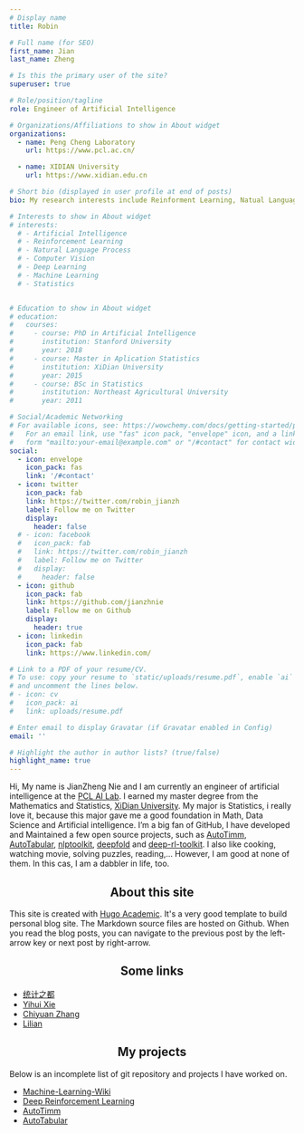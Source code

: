 ```yaml
---
# Display name
title: Robin

# Full name (for SEO)
first_name: Jian
last_name: Zheng

# Is this the primary user of the site?
superuser: true

# Role/position/tagline
role: Engineer of Artificial Intelligence

# Organizations/Affiliations to show in About widget
organizations:
  - name: Peng Cheng Laboratory
    url: https://www.pcl.ac.cn/

  - name: XIDIAN University
    url: https://www.xidian.edu.cn

# Short bio (displayed in user profile at end of posts)
bio: My research interests include Reinforment Learning, Natual Language Process.

# Interests to show in About widget
# interests:
  # - Artificial Intelligence
  # - Reinforcement Learning
  # - Natural Language Process
  # - Computer Vision
  # - Deep Learning
  # - Machine Learning
  # - Statistics


# Education to show in About widget
# education:
#   courses:
#     - course: PhD in Artificial Intelligence
#       institution: Stanford University
#       year: 2018
#     - course: Master in Aplication Statistics
#       institution: XiDian University
#       year: 2015
#     - course: BSc in Statistics
#       institution: Northeast Agricultural University
#       year: 2011

# Social/Academic Networking
# For available icons, see: https://wowchemy.com/docs/getting-started/page-builder/#icons
#   For an email link, use "fas" icon pack, "envelope" icon, and a link in the
#   form "mailto:your-email@example.com" or "/#contact" for contact widget.
social:
  - icon: envelope
    icon_pack: fas
    link: '/#contact'
  - icon: twitter
    icon_pack: fab
    link: https://twitter.com/robin_jianzh
    label: Follow me on Twitter
    display:
      header: false
  # - icon: facebook
  #   icon_pack: fab
  #   link: https://twitter.com/robin_jianzh
  #   label: Follow me on Twitter
  #   display:
  #     header: false
  - icon: github
    icon_pack: fab
    link: https://github.com/jianzhnie
    label: Follow me on Github
    display:
      header: true
  - icon: linkedin
    icon_pack: fab
    link: https://www.linkedin.com/

# Link to a PDF of your resume/CV.
# To use: copy your resume to `static/uploads/resume.pdf`, enable `ai` icons in `params.yaml`,
# and uncomment the lines below.
# - icon: cv
#   icon_pack: ai
#   link: uploads/resume.pdf

# Enter email to display Gravatar (if Gravatar enabled in Config)
email: ''

# Highlight the author in author lists? (true/false)
highlight_name: true
---
```

<!-- #  <center>About Me</center> -->

Hi, My name is JianZheng Nie and I am currently an engineer of artificial intelligence at the [PCL AI Lab](https://www.pcl.ac.cn/). I earned my master degree from the Mathematics and Statistics, [XiDian University](https://www.xidian.edu.cn).  My major is Statistics, i really love it, because this major gave me a good foundation in Math, Data Science and Artificial intelligence. I’m a big fan of GitHub, I have developed and Maintained a few  open source projects, such as [AutoTimm](https://github.com/jianzhnie/AutoTimm), [AutoTabular](https://github.com/jianzhnie/AutoTabular), [nlptoolkit](https://github.com/jianzhnie/nlp-toolkit), [deepfold](https://github.com/jianzhnie/DeepFold) and [deep-rl-toolkit](https://github.com/jianzhnie/deep-rl-toolkit). I also like cooking, watching movie, solving puzzles, reading,… However, I am good at none of them. In this cas, I am a dabbler in life, too.

## <center>About this site</center>

This site is created with [Hugo Academic](https://academic-demo.netlify.app/). It's a very good template to build personal blog site. The Markdown source files are hosted on Github. When you read the blog posts, you can navigate to the previous post by the left-arrow key or next post by right-arrow.

## <center>Some links</center>

- [统计之都](https://cosx.org/)
- [Yihui Xie](https://yihui.org/)
- [Chiyuan Zhang](https://pluskid.org/)
- [Lilian](https://lilianweng.github.io/)

## <center>My projects</center> 
Below is an incomplete list of git repository and projects I have worked on.

- [Machine-Learning-Wiki](https://jianzhnie.github.io/machine-learning-wiki/)
- [Deep Reinforcement Learning](https://jianzhnie.github.io/machine-learning-wiki/#/deep-rl/)
- [AutoTimm](https://github.com/jianzhnie/AutoTimm)
- [AutoTabular](https://github.com/jianzhnie/AutoTabular)